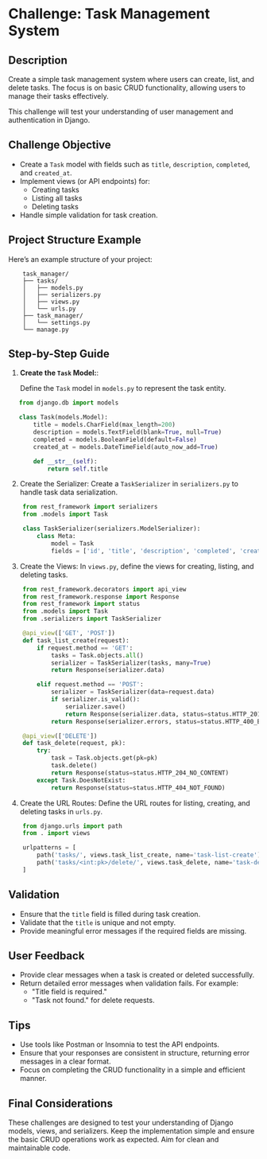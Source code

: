 # Challenge: Task Management System

## Description

Create a simple task management system where users can create, list, and delete tasks. The focus is on basic CRUD functionality, allowing users to manage their tasks effectively.

This challenge will test your understanding of user management and authentication in Django.

## Challenge Objective

- Create a `Task` model with fields such as `title`, `description`, `completed`, and `created_at`.
- Implement views (or API endpoints) for:
  - Creating tasks
  - Listing all tasks
  - Deleting tasks
- Handle simple validation for task creation.

## Project Structure Example

Here’s an example structure of your project:

```
    task_manager/
    ├── tasks/
    │   ├── models.py
    │   ├── serializers.py
    │   ├── views.py
    │   └── urls.py
    ├── task_manager/
    │   └── settings.py
    └── manage.py
```

## Step-by-Step Guide

1. **Create the `Task` Model:**:

   Define the `Task` model in `models.py` to represent the task entity.

```python
   from django.db import models

   class Task(models.Model):
       title = models.CharField(max_length=200)
       description = models.TextField(blank=True, null=True)
       completed = models.BooleanField(default=False)
       created_at = models.DateTimeField(auto_now_add=True)

       def __str__(self):
           return self.title
```

2. Create the Serializer:
   Create a `TaskSerializer` in `serializers.py` to handle task data serialization.

```python
    from rest_framework import serializers
    from .models import Task

    class TaskSerializer(serializers.ModelSerializer):
        class Meta:
            model = Task
            fields = ['id', 'title', 'description', 'completed', 'created_at']
```

3. Create the Views:
   In `views.py`, define the views for creating, listing, and deleting tasks.

```python
    from rest_framework.decorators import api_view
    from rest_framework.response import Response
    from rest_framework import status
    from .models import Task
    from .serializers import TaskSerializer

    @api_view(['GET', 'POST'])
    def task_list_create(request):
        if request.method == 'GET':
            tasks = Task.objects.all()
            serializer = TaskSerializer(tasks, many=True)
            return Response(serializer.data)

        elif request.method == 'POST':
            serializer = TaskSerializer(data=request.data)
            if serializer.is_valid():
                serializer.save()
                return Response(serializer.data, status=status.HTTP_201_CREATED)
            return Response(serializer.errors, status=status.HTTP_400_BAD_REQUEST)

    @api_view(['DELETE'])
    def task_delete(request, pk):
        try:
            task = Task.objects.get(pk=pk)
            task.delete()
            return Response(status=status.HTTP_204_NO_CONTENT)
        except Task.DoesNotExist:
            return Response(status=status.HTTP_404_NOT_FOUND)
```

4. Create the URL Routes:
   Define the URL routes for listing, creating, and deleting tasks in `urls.py`.

```python
    from django.urls import path
    from . import views

    urlpatterns = [
        path('tasks/', views.task_list_create, name='task-list-create'),
        path('tasks/<int:pk>/delete/', views.task_delete, name='task-delete'),
    ]
```

## Validation

- Ensure that the `title` field is filled during task creation.
- Validate that the `title` is unique and not empty.
- Provide meaningful error messages if the required fields are missing.

## User Feedback

- Provide clear messages when a task is created or deleted successfully.
- Return detailed error messages when validation fails. For example:
  - "Title field is required."
  - "Task not found." for delete requests.

## Tips

- Use tools like Postman or Insomnia to test the API endpoints.
- Ensure that your responses are consistent in structure, returning error messages in a clear format.
- Focus on completing the CRUD functionality in a simple and efficient manner.

## Final Considerations

These challenges are designed to test your understanding of Django models, views, and serializers. Keep the implementation simple and ensure the basic CRUD operations work as expected. Aim for clean and maintainable code.
